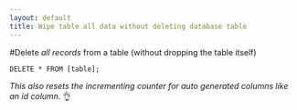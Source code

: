 ```yaml
---
layout: default
title: Wipe table all data without deleting database table
---
```


#Delete *all records* from a table (without dropping the table itself)

 `DELETE * FROM [table];`

*This also resets the incrementing counter for auto generated columns like an id column.* :ok_hand:
